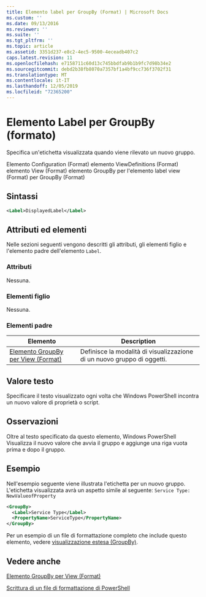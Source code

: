 ```yaml
---
title: Elemento label per GroupBy (Format) | Microsoft Docs
ms.custom: ''
ms.date: 09/13/2016
ms.reviewer: ''
ms.suite: ''
ms.tgt_pltfrm: ''
ms.topic: article
ms.assetid: 3351d237-e8c2-4ec5-9500-4eceadb407c2
caps.latest.revision: 11
ms.openlocfilehash: e7158711c60d13c745bbdfab9b1b9fc7d98b34e2
ms.sourcegitcommit: debd2b38fb8070a7357bf1a4bf9cc736f3702f31
ms.translationtype: MT
ms.contentlocale: it-IT
ms.lasthandoff: 12/05/2019
ms.locfileid: "72365200"
---
```

# <a name="label-element-for-groupby-format"></a>Elemento Label per GroupBy (formato)

Specifica un'etichetta visualizzata quando viene rilevato un nuovo gruppo.

Elemento Configuration (Format) elemento ViewDefinitions (Format) elemento View (Format) elemento GroupBy per l'elemento label view (Format) per GroupBy (Format)

## <a name="syntax"></a>Sintassi

```xml
<Label>DisplayedLabel</Label>
```

## <a name="attributes-and-elements"></a>Attributi ed elementi

Nelle sezioni seguenti vengono descritti gli attributi, gli elementi figlio e l'elemento padre dell'elemento `Label`.

### <a name="attributes"></a>Attributi

Nessuna.

### <a name="child-elements"></a>Elementi figlio

Nessuna.

### <a name="parent-elements"></a>Elementi padre

|Elemento|Description|
|-------------|-----------------|
|[Elemento GroupBy per View (Format)](./groupby-element-for-view-format.md)|Definisce la modalità di visualizzazione di un nuovo gruppo di oggetti.|

## <a name="text-value"></a>Valore testo

Specificare il testo visualizzato ogni volta che Windows PowerShell incontra un nuovo valore di proprietà o script.

## <a name="remarks"></a>Osservazioni

Oltre al testo specificato da questo elemento, Windows PowerShell Visualizza il nuovo valore che avvia il gruppo e aggiunge una riga vuota prima e dopo il gruppo.

## <a name="example"></a>Esempio

Nell'esempio seguente viene illustrata l'etichetta per un nuovo gruppo. L'etichetta visualizzata avrà un aspetto simile al seguente: `Service Type: NewValueofProperty`

```xml
<GroupBy>
  <Label>Service Type</Label>
  <PropertyName>ServiceType</PropertyName>
</GroupBy>

```

Per un esempio di un file di formattazione completo che include questo elemento, vedere [visualizzazione estesa (GroupBy)](./wide-view-groupby.md).

## <a name="see-also"></a>Vedere anche

[Elemento GroupBy per View (Format)](./groupby-element-for-view-format.md)

[Scrittura di un file di formattazione di PowerShell](./writing-a-powershell-formatting-file.md)
